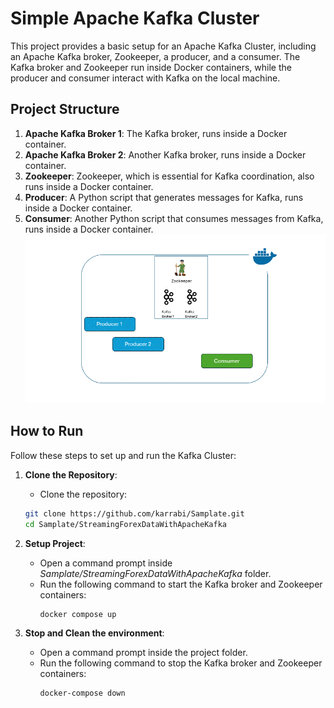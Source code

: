 
# Simple Apache Kafka Cluster

This project provides a basic setup for an Apache Kafka Cluster, including an Apache Kafka broker, Zookeeper, a producer, and a consumer. The Kafka broker and Zookeeper run inside Docker containers, while the producer and consumer interact with Kafka on the local machine.

## Project Structure

1. **Apache Kafka Broker 1**: The Kafka broker, runs inside a Docker container.
1. **Apache Kafka Broker 2**: Another Kafka broker, runs inside a Docker container.
2. **Zookeeper**: Zookeeper, which is essential for Kafka coordination, also runs inside a Docker container.
3. **Producer**: A Python script that generates messages for Kafka, runs inside a Docker container.
4. **Consumer**: Another Python script that consumes messages from Kafka, runs inside a Docker container.
![structure](../images/Step%2003.gif)

## How to Run

Follow these steps to set up and run the Kafka Cluster:

1. **Clone the Repository**:
   - Clone the repository:
   ```bash
   git clone https://github.com/karrabi/Samplate.git
   cd Samplate/StreamingForexDataWithApacheKafka
   ```


2. **Setup Project**:
   - Open a command prompt inside *Samplate/StreamingForexDataWithApacheKafka* folder.
   - Run the following command to start the Kafka broker and Zookeeper containers:
     ```bash
     docker compose up
     ```

3. **Stop and Clean the environment**:
   - Open a command prompt inside the project folder.
   - Run the following command to stop the Kafka broker and Zookeeper containers:
     ```bash
     docker-compose down
     ```

